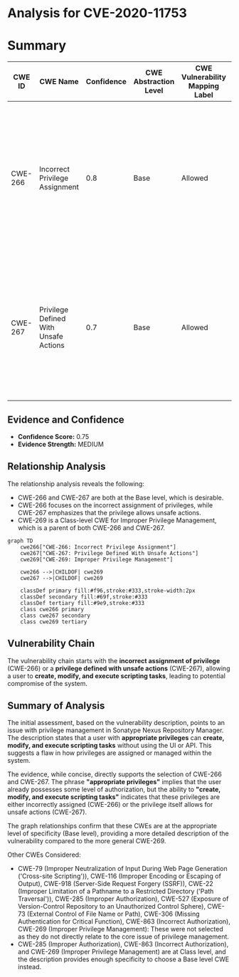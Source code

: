 # Analysis for CVE-2020-11753

# Summary
| CWE ID | CWE Name | Confidence | CWE Abstraction Level | CWE Vulnerability Mapping Label | CWE-Vulnerability Mapping Notes |
|---|---|---|---|---|---|
| CWE-266 | Incorrect Privilege Assignment | 0.8 | Base | Allowed | Primary CWE: The vulnerability allows a user with **appropriate privileges** to perform actions they should not normally be able to do, indicating an **incorrect assignment** of those privileges. |
| CWE-267 | Privilege Defined With Unsafe Actions | 0.7 | Base | Allowed | Secondary CWE: The ability to **create, modify, and execute scripting tasks** suggests the assigned privilege allows for actions that are inherently unsafe. |

## Evidence and Confidence

*   **Confidence Score:** 0.75
*   **Evidence Strength:** MEDIUM

## Relationship Analysis
The relationship analysis reveals the following:

*   CWE-266 and CWE-267 are both at the Base level, which is desirable.
*   CWE-266 focuses on the incorrect assignment of privileges, while CWE-267 emphasizes that the privilege allows unsafe actions.
*   CWE-269 is a Class-level CWE for Improper Privilege Management, which is a parent of both CWE-266 and CWE-267.

```mermaid
graph TD
    cwe266["CWE-266: Incorrect Privilege Assignment"]
    cwe267["CWE-267: Privilege Defined With Unsafe Actions"]
    cwe269["CWE-269: Improper Privilege Management"]

    cwe266 -->|CHILDOF| cwe269
    cwe267 -->|CHILDOF| cwe269

    classDef primary fill:#f96,stroke:#333,stroke-width:2px
    classDef secondary fill:#69f,stroke:#333
    classDef tertiary fill:#9e9,stroke:#333
    class cwe266 primary
    class cwe267 secondary
    class cwe269 tertiary
```

## Vulnerability Chain
The vulnerability chain starts with the **incorrect assignment of privilege** (CWE-266) or a **privilege defined with unsafe actions** (CWE-267), allowing a user to **create, modify, and execute scripting tasks**, leading to potential compromise of the system.

## Summary of Analysis
The initial assessment, based on the vulnerability description, points to an issue with privilege management in Sonatype Nexus Repository Manager. The description states that a user with **appropriate privileges** can **create, modify, and execute scripting tasks** without using the UI or API. This suggests a flaw in how privileges are assigned or managed within the system.

The evidence, while concise, directly supports the selection of CWE-266 and CWE-267. The phrase **"appropriate privileges"** implies that the user already possesses some level of authorization, but the ability to **"create, modify, and execute scripting tasks"** indicates that these privileges are either incorrectly assigned (CWE-266) or the privilege itself allows for unsafe actions (CWE-267).

The graph relationships confirm that these CWEs are at the appropriate level of specificity (Base level), providing a more detailed description of the vulnerability compared to the more general CWE-269.

Other CWEs Considered:
*   CWE-79 (Improper Neutralization of Input During Web Page Generation ('Cross-site Scripting')), CWE-116 (Improper Encoding or Escaping of Output), CWE-918 (Server-Side Request Forgery (SSRF)), CWE-22 (Improper Limitation of a Pathname to a Restricted Directory ('Path Traversal')), CWE-285 (Improper Authorization), CWE-527 (Exposure of Version-Control Repository to an Unauthorized Control Sphere), CWE-73 (External Control of File Name or Path), CWE-306 (Missing Authentication for Critical Function), CWE-863 (Incorrect Authorization), CWE-269 (Improper Privilege Management): These were not selected as they do not directly relate to the core issue of privilege management.
*   CWE-285 (Improper Authorization), CWE-863 (Incorrect Authorization), and CWE-269 (Improper Privilege Management) are at Class level, and the description provides enough specificity to choose a Base level CWE instead.